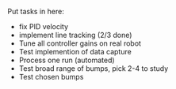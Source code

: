 Put tasks in here:
 - fix PID velocity
 - implement line tracking (2/3 done)
 - Tune all controller gains on real robot
 - Test implemention of data capture
 - Process one run (automated)
 - Test broad range of bumps, pick 2-4 to study
 - Test chosen bumps
